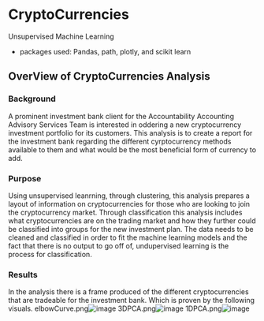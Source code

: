 # CryptoCurrencies
Unsupervised Machine Learning
  - packages used: Pandas, path, plotly, and scikit learn

## OverView of CryptoCurrencies Analysis
### Background 
A prominent investment bank client for the Accountability Accounting Advisory Services Team is interested in oddering a new cryptocurrency investment portfolio for its customers. This analysis is to create a report for the investment bank regarding the different cyrptocurrency methods available to them and what would be the most beneficial form of currency to add. 


### Purpose
Using unsupervised leanrning, through clustering, this analysis prepares a layout of information on cryptocurrencies for those who are looking to join the cryptocurrency market. Through classification this analysis includes what cryptocurrencies are on the trading market and how they further could be classified into groups for the new investment plan. The data needs to be cleaned and classified in order to fit the machine learning models and the fact that there is no output to go off of, undupervised learning is the process for classification. 

### Results
In the analysis there is a frame produced of the different cryptocurrencies that are tradeable for the investment bank. Which is proven by the following visuals.
elbowCurve.png![image](https://user-images.githubusercontent.com/66536405/113926833-8ca3b580-97a1-11eb-99b0-6d762e1291bb.png)
3DPCA.png![image](https://user-images.githubusercontent.com/66536405/113926852-92010000-97a1-11eb-814c-3b02aec30bec.png)
1DPCA.png![image](https://user-images.githubusercontent.com/66536405/113926865-94fbf080-97a1-11eb-8f93-db9018fe7c0f.png)

